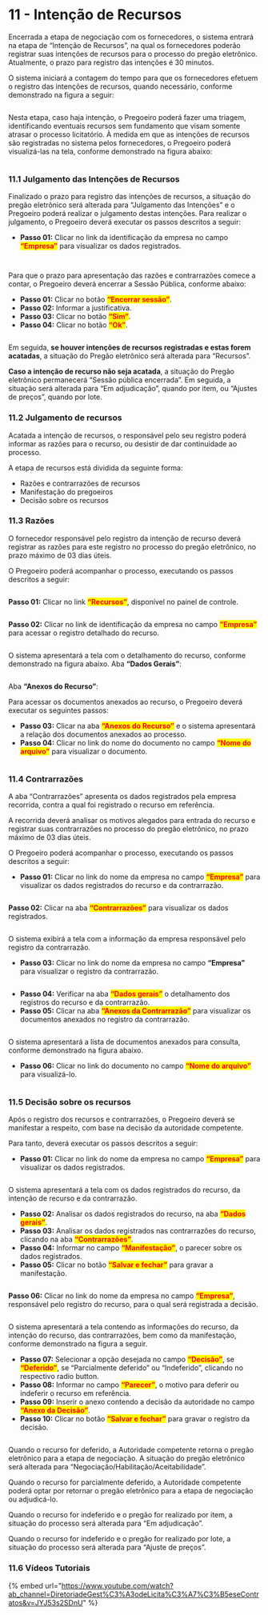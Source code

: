 # 11 - Intenção de Recursos

Encerrada a etapa de negociação com os fornecedores, o sistema entrará na etapa de “Intenção de Recursos”, na qual os fornecedores poderão registrar suas intenções de recursos para o processo do pregão eletrônico. Atualmente, o prazo para registro das intenções é 30 minutos.&#x20;

O sistema iniciará a contagem do tempo para que os fornecedores efetuem o registro das intenções de recursos, quando necessário, conforme demonstrado na figura a seguir:

<figure><img src="../../.gitbook/assets/image (1) (1).png" alt=""><figcaption></figcaption></figure>

Nesta etapa, caso haja intenção, o Pregoeiro poderá fazer uma triagem, identificando eventuais recursos sem fundamento que visam somente atrasar o processo licitatório. À medida em que as intenções de recursos são registradas no sistema pelos fornecedores, o Pregoeiro poderá visualizá-las na tela, conforme demonstrado na figura abaixo:

<figure><img src="../../.gitbook/assets/image (2) (1).png" alt=""><figcaption></figcaption></figure>

### 11.1 Julgamento das Intenções de Recursos

Finalizado o prazo para registro das intenções de recursos, a situação do pregão eletrônico será alterada para “Julgamento das Intenções” e o Pregoeiro poderá realizar o julgamento destas intenções. Para realizar o julgamento, o Pregoeiro deverá executar os passos descritos a seguir:

* **Passo 01:** Clicar no link da identificação da empresa no campo <mark style="color:red;">**“Empresa”**</mark> para visualizar os dados registrados.

<figure><img src="../../.gitbook/assets/image (3) (1).png" alt=""><figcaption></figcaption></figure>

<figure><img src="../../.gitbook/assets/image (4).png" alt=""><figcaption></figcaption></figure>

Para que o prazo para apresentação das razões e contrarrazões comece a contar, o Pregoeiro deverá encerrar a Sessão Pública, conforme abaixo:

* **Passo 01:** Clicar no botão <mark style="color:red;">**“Encerrar sessão”**</mark>.&#x20;
* **Passo 02:** Informar a justificativa.&#x20;
* **Passo 03:** Clicar no botão <mark style="color:red;">**“Sim”**</mark>.&#x20;
* **Passo 04:** Clicar no botão <mark style="color:red;">**“Ok”**</mark>.

<figure><img src="../../.gitbook/assets/image (5).png" alt=""><figcaption></figcaption></figure>

Em seguida, **se houver intenções de recursos registradas e estas forem acatadas**, a situação do Pregão eletrônico será alterada para “Recursos”.&#x20;

**Caso a intenção de recurso não seja acatada**, a situação do Pregão eletrônico permanecerá “Sessão pública encerrada”. Em seguida, a situação será alterada para “Em adjudicação”, quando por item, ou “Ajustes de preços”, quando por lote.

### 11.2 Julgamento de recursos

Acatada a intenção de recursos, o responsável pelo seu registro poderá informar as razões para o recurso, ou desistir de dar continuidade ao processo.&#x20;

A etapa de recursos está dividida da seguinte forma:&#x20;

* Razões e contrarrazões de recursos&#x20;
* Manifestação do pregoeiros&#x20;
* Decisão sobre os recursos

### 11.3 Razões

O fornecedor responsável pelo registro da intenção de recurso deverá registrar as razões para este registro no processo do pregão eletrônico, no prazo máximo de 03 dias úteis.&#x20;

O Pregoeiro poderá acompanhar o processo, executando os passos descritos a seguir:

<figure><img src="../../.gitbook/assets/image (6).png" alt=""><figcaption></figcaption></figure>

**Passo 01:** Clicar no link <mark style="color:red;">**“Recursos”**</mark>, disponível no painel de controle.

<figure><img src="../../.gitbook/assets/image (7).png" alt=""><figcaption></figcaption></figure>

**Passo 02:** Clicar no link de identificação da empresa no campo <mark style="color:red;">**“Empresa”**</mark> para acessar o registro detalhado do recurso.

<figure><img src="../../.gitbook/assets/image (8).png" alt=""><figcaption></figcaption></figure>

O sistema apresentará a tela com o detalhamento do recurso, conforme demonstrado na figura abaixo. Aba **“Dados Gerais”**:

<figure><img src="../../.gitbook/assets/image (9).png" alt=""><figcaption></figcaption></figure>

Aba **“Anexos do Recurso”**:&#x20;

Para acessar os documentos anexados ao recurso, o Pregoeiro deverá executar os seguintes passos:

* **Passo 03:** Clicar na aba <mark style="color:red;">**“Anexos do Recurso”**</mark> e o sistema apresentará a relação dos documentos anexados ao processo.&#x20;
* **Passo 04:** Clicar no link do nome do documento no campo <mark style="color:red;">**“Nome do arquivo”**</mark> para visualizar o documento.

<figure><img src="../../.gitbook/assets/image (10).png" alt=""><figcaption></figcaption></figure>

### 11.4 Contrarrazões

A aba “Contrarrazões” apresenta os dados registrados pela empresa recorrida, contra a qual foi registrado o recurso em referência.&#x20;

A recorrida deverá analisar os motivos alegados para entrada do recurso e registrar suas contrarrazões no processo do pregão eletrônico, no prazo máximo de 03 dias úteis.&#x20;

O Pregoeiro poderá acompanhar o processo, executando os passos descritos a seguir:

* **Passo 01:** Clicar no link do nome da empresa no campo <mark style="color:red;">**“Empresa”**</mark> para visualizar os dados registrados do recurso e da contrarrazão.

<figure><img src="../../.gitbook/assets/image (11).png" alt=""><figcaption></figcaption></figure>

**Passo 02:** Clicar na aba <mark style="color:red;">**“Contrarrazões”**</mark> para visualizar os dados registrados.

<figure><img src="../../.gitbook/assets/image (12).png" alt=""><figcaption></figcaption></figure>

O sistema exibirá a tela com a informação da empresa responsável pelo registro da contrarrazão.

* **Passo 03:** Clicar no link do nome da empresa no campo **“Empresa”** para visualizar o registro da contrarrazão.

<figure><img src="../../.gitbook/assets/image (13).png" alt=""><figcaption></figcaption></figure>

* **Passo 04:** Verificar na aba <mark style="color:red;">**“Dados gerais”**</mark> o detalhamento dos registros do recurso e da contrarrazão.&#x20;
* **Passo 05:** Clicar na aba <mark style="color:red;">**“Anexos da Contrarrazão”**</mark> para visualizar os documentos anexados no registro da contrarrazão.

<figure><img src="../../.gitbook/assets/image (14).png" alt=""><figcaption></figcaption></figure>

O sistema apresentará a lista de documentos anexados para consulta, conforme demonstrado na figura abaixo.

* **Passo 06:** Clicar no link do documento no campo <mark style="color:red;">**“Nome do arquivo”**</mark> para visualizá-lo.

<figure><img src="../../.gitbook/assets/image (15).png" alt=""><figcaption></figcaption></figure>

### 11.5 Decisão sobre os recursos

Após o registro dos recursos e contrarrazões, o Pregoeiro deverá se manifestar a respeito, com base na decisão da autoridade competente.&#x20;

Para tanto, deverá executar os passos descritos a seguir:

* **Passo 01:** Clicar no link do nome da empresa no campo <mark style="color:red;">**“Empresa”**</mark> para visualizar os dados registrados.

<figure><img src="../../.gitbook/assets/image (16).png" alt=""><figcaption></figcaption></figure>

O sistema apresentará a tela com os dados registrados do recurso, da intenção de recurso e da contrarrazão.

* **Passo 02:** Analisar os dados registrados do recurso, na aba <mark style="color:red;">**“Dados gerais”**</mark>.&#x20;
* **Passo 03:** Analisar os dados registrados nas contrarrazões do recurso, clicando na aba <mark style="color:red;">**“Contrarrazões”**</mark>.&#x20;
* **Passo 04:** Informar no campo <mark style="color:red;">**“Manifestação”**</mark>, o parecer sobre os dados registrados.&#x20;
* **Passo 05:** Clicar no botão <mark style="color:red;">**“Salvar e fechar”**</mark> para gravar a manifestação.

<figure><img src="../../.gitbook/assets/image (17).png" alt=""><figcaption></figcaption></figure>

**Passo 06:** Clicar no link do nome da empresa no campo <mark style="color:red;">**“Empresa”**</mark>, responsável pelo registro do recurso, para o qual será registrada a decisão.

<figure><img src="../../.gitbook/assets/image (18).png" alt=""><figcaption></figcaption></figure>

O sistema apresentará a tela contendo as informações do recurso, da intenção do recurso, das contrarrazões, bem como da manifestação, conforme demonstrado na figura a seguir.

* **Passo 07:** Selecionar a opção desejada no campo <mark style="color:red;">**“Decisão”**</mark>, se <mark style="color:red;">**“Deferido”**</mark>, se “Parcialmente deferido” ou “Indeferido”, clicando no respectivo radio button.&#x20;
* **Passo 08:** Informar no campo <mark style="color:red;">**“Parecer”**</mark>, o motivo para deferir ou indeferir o recurso em referência.&#x20;
* **Passo 09:** Inserir o anexo contendo a decisão da autoridade no campo <mark style="color:red;">**“Anexo da Decisão”**</mark>.&#x20;
* **Passo 10:** Clicar no botão <mark style="color:red;">**“Salvar e fechar”**</mark> para gravar o registro da decisão.

<figure><img src="../../.gitbook/assets/image (19).png" alt=""><figcaption></figcaption></figure>

Quando o recurso for deferido, a Autoridade competente retorna o pregão eletrônico para a etapa de negociação. A situação do pregão eletrônico será alterada para “Negociação/Habilitação/Aceitabilidade”.

Quando o recurso for parcialmente deferido, a Autoridade competente poderá optar por retornar o pregão eletrônico para a etapa de negociação ou adjudicá-lo.&#x20;

Quando o recurso for indeferido e o pregão for realizado por item, a situação do processo será alterada para “Em adjudicação”.&#x20;

Quando o recurso for indeferido e o pregão for realizado por lote, a situação do processo será alterada para “Ajuste de preços”.



### 11.6 Vídeos Tutoriais

{% embed url="https://www.youtube.com/watch?ab_channel=DiretoriadeGest%C3%A3odeLicita%C3%A7%C3%B5eseContratos&v=JYJ53s2SDnU" %}
